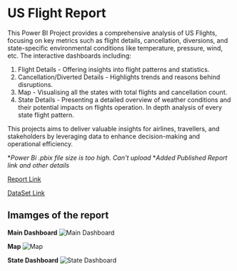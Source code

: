 # US Flight Report

This Power BI Project provides a comprehensive analysis of US Flights, focusing on key metrics such as flight details, cancellation, diversions, and state-specific environmental conditions like temperature, pressure, wind, etc. The interactive dashboards including:

1. Flight Details - Offering insights into flight patterns and statistics.
2. Cancellation/Diverted Details - Highlights trends and reasons behind disruptions.
3. Map - Visualising all the states with total flights and cancellation count.
4. State Details - Presenting a detailed overview of weather conditions and their potential impacts on flights operation. In depth analysis of every state flight pattern.

This projects aims to deliver valuable insights for airlines, travellers, and stakeholders by leveraging data to enhance decision-making and operational efficiency.

**Power Bi .pbix file size is too high. Can't upload*
**Added Published Report link and other details*

[Report Link](https://app.powerbi.com/groups/me/reports/707bbe4a-674a-48a3-9641-36220c35f3dc/ReportSectionb5441c4245375799e76e?experience=power-bi)

[DataSet Link](https://www.kaggle.com/datasets/bordanova/2023-us-civil-flights-delay-meteo-and-aircraft)

## Imamges of the report

**Main Dashboard**
![Main Dashboard](https://github.com/user-attachments/assets/92a2c39a-d1cf-472c-91ae-24c4fd6272db)

**Map**
![Map](https://github.com/user-attachments/assets/17f9ea26-658c-432c-b068-5840c78e6df1)

**State Dashboard**
![State Dashboard](https://github.com/user-attachments/assets/069ac02e-3e08-4020-965b-c98d5d6c19ea)

